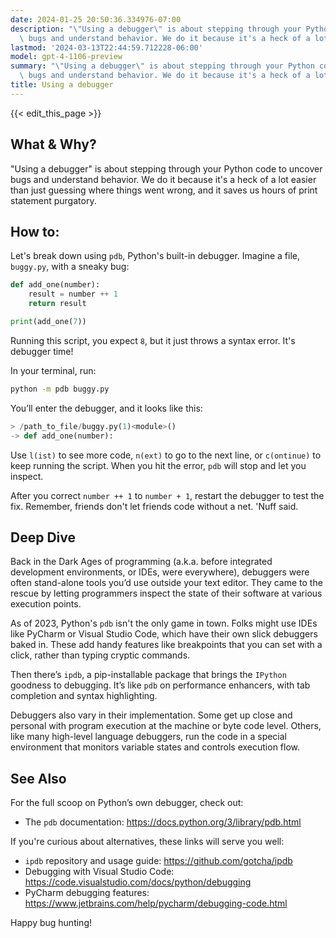 ```yaml
---
date: 2024-01-25 20:50:36.334976-07:00
description: "\"Using a debugger\" is about stepping through your Python code to uncover\
  \ bugs and understand behavior. We do it because it's a heck of a lot easier than\u2026"
lastmod: '2024-03-13T22:44:59.712228-06:00'
model: gpt-4-1106-preview
summary: "\"Using a debugger\" is about stepping through your Python code to uncover\
  \ bugs and understand behavior. We do it because it's a heck of a lot easier than\u2026"
title: Using a debugger
---
```


{{< edit_this_page >}}

## What & Why?
"Using a debugger" is about stepping through your Python code to uncover bugs and understand behavior. We do it because it's a heck of a lot easier than just guessing where things went wrong, and it saves us hours of print statement purgatory.

## How to:
Let's break down using `pdb`, Python's built-in debugger. Imagine a file, `buggy.py`, with a sneaky bug:

```Python
def add_one(number):
    result = number ++ 1
    return result

print(add_one(7))
```

Running this script, you expect `8`, but it just throws a syntax error. It's debugger time!

In your terminal, run:
```bash
python -m pdb buggy.py
```

You’ll enter the debugger, and it looks like this:
```Python
> /path_to_file/buggy.py(1)<module>()
-> def add_one(number):
```

Use `l(ist)` to see more code, `n(ext)` to go to the next line, or `c(ontinue)` to keep running the script. When you hit the error, `pdb` will stop and let you inspect.

After you correct `number ++ 1` to `number + 1`, restart the debugger to test the fix.
Remember, friends don't let friends code without a net. 'Nuff said.

## Deep Dive
Back in the Dark Ages of programming (a.k.a. before integrated development environments, or IDEs, were everywhere), debuggers were often stand-alone tools you’d use outside your text editor. They came to the rescue by letting programmers inspect the state of their software at various execution points.

As of 2023, Python's `pdb` isn't the only game in town. Folks might use IDEs like PyCharm or Visual Studio Code, which have their own slick debuggers baked in. These add handy features like breakpoints that you can set with a click, rather than typing cryptic commands.

Then there’s `ipdb`, a pip-installable package that brings the `IPython` goodness to debugging. It’s like `pdb` on performance enhancers, with tab completion and syntax highlighting.

Debuggers also vary in their implementation. Some get up close and personal with program execution at the machine or byte code level. Others, like many high-level language debuggers, run the code in a special environment that monitors variable states and controls execution flow.

## See Also
For the full scoop on Python’s own debugger, check out:
- The `pdb` documentation: https://docs.python.org/3/library/pdb.html

If you're curious about alternatives, these links will serve you well:
- `ipdb` repository and usage guide: https://github.com/gotcha/ipdb
- Debugging with Visual Studio Code: https://code.visualstudio.com/docs/python/debugging
- PyCharm debugging features: https://www.jetbrains.com/help/pycharm/debugging-code.html

Happy bug hunting!
